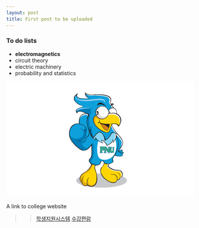 ```yaml
---
layout: post
title: First post to be uploaded
---
```


### To do lists ###

  * **electromagnetics**
  * circuit theory
  * electric machinery
  * probability and statistics
  
![Sangenie](./images/sangenie.png)

A link to college website 
>> [학생지원시스템](https://e-onestop.pusan.ac.kr/index?home=home)
>> [수강편람](https://e-onestop.pusan.ac.kr/menu/class/C03/C03001?menuId=2000030301&rMenu=03)

